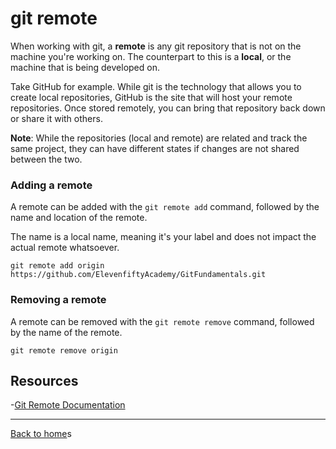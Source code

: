 # git remote

When working with git, a **remote** is any git repository that is not on the machine you're working on. The counterpart to this is a **local**, or the machine that is being developed on.  

Take GitHub for example. While git is the technology that allows you to create local repositories, GitHub is the site that will host your remote repositories.  Once stored remotely, you can bring that repository back down or share it with others.  

**Note**: While the repositories (local and remote) are related and track the same project, they can have different states if changes are not shared between the two.  

### Adding a remote

A remote can be added with the `git remote add` command, followed by the name and location of the remote.

The name is a local name, meaning it's your label and does not impact the actual remote whatsoever.  

```
git remote add origin https://github.com/ElevenfiftyAcademy/GitFundamentals.git
```

### Removing a remote

A remote can be removed with the `git remote remove` command, followed by the name of the remote.

```
git remote remove origin
```

## Resources

-[Git Remote Documentation](https://git-scm.com/docs/git-remote)

---

[Back to home](../README.md)s